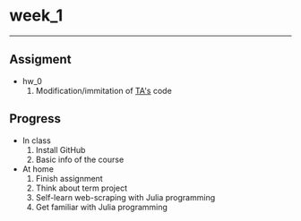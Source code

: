 week_1
=======
***
Assigment
------------
 *   hw_0 
      1. Modification/immitation of [TA's](https://github.com/MiccWan/Political-News-Analysis/blob/master/final_demo/final_report.ipynb?fbclid=IwAR30_iAZHSiTsp3_DPQ6KHKSyfcu0RF-NRKkvZr91PQN43_UhhgzVb0urC0) code  

Progress   
----------
 *    In class  
      1. Install GitHub  
      2. Basic info of the course
 *    At home   
      1. Finish assignment  
      2. Think about term project
      3. Self-learn web-scraping with Julia programming
      4. Get familiar with Julia programming
